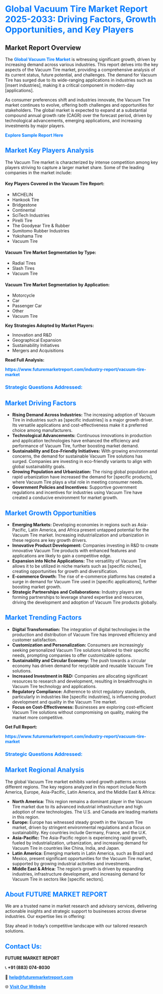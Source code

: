 <h1 style="color: #007BFF;">Global Vacuum Tire Market Report 2025-2033: Driving Factors, Growth Opportunities, and Key Players</h1>

<section id="overview">
<h2>Market Report Overview</h2>
<p>The <a href="https://www.futuremarketreport.com/industry-report/vacuum-tire-market" style="color: #007BFF; text-decoration: none;"><strong>Global Vacuum Tire Market</strong></a> is witnessing significant growth, driven by increasing demand across various industries. This report delves into the key aspects of the Vacuum Tire market, providing a comprehensive analysis of its current status, future potential, and challenges. The demand for Vacuum Tire has surged due to its wide-ranging applications in industries such as [insert industries], making it a critical component in modern-day [applications].</p>
<p>As consumer preferences shift and industries innovate, the Vacuum Tire market continues to evolve, offering both challenges and opportunities for stakeholders. The global market is expected to expand at a substantial compound annual growth rate (CAGR) over the forecast period, driven by technological advancements, emerging applications, and increasing investments by major players.</p>
</section>

<section id="overview">
<p><a href="https://www.futuremarketreport.com/request-sample/reportId=105494" style="color: #007BFF; text-decoration: none;"><strong>Explore Sample Report Here</strong></a></p>
</section>

<section id="key-players">
<h2 style="color: #007BFF;">Market Key Players Analysis</h2>
<p>The Vacuum Tire market is characterized by intense competition among key players striving to capture a larger market share. Some of the leading companies in the market include:</p>
<h4>Key Players Covered in the Vacuum Tire Report:</h4>
<ul><li>MICHELIN</li><li>Hankook Tire</li><li>Bridgestone</li><li>Continental</li><li>SciTech Industries</li><li>Pirelli Tire</li><li>The Goodyear Tire &amp; Rubber</li><li>Sumitomo Rubber Industries</li><li>Yokohama Tire</li><li>Vacuum Tire</li></ul>
<h4>Vacuum Tire Market Segmentation by Type:</h4>
<ul><li>Radial Tires</li><li>Slash Tires</li><li>Vacuum Tire</li></ul>

<h4>Vacuum Tire Market Segmentation by Application:</h4>
<ul><li>Motorcycle</li><li>Car</li><li>Passenger Car</li><li>Other</li><li>Vacuum Tire</li></ul>
<p><strong>Key Strategies Adopted by Market Players:</strong></p>
<ul>
<li>Innovation and R&D</li>
<li>Geographical Expansion</li>
<li>Sustainability Initiatives</li>
<li>Mergers and Acquisitions</li>
</ul>
</section>

<section>
<p><strong>Read Full Analysis: </strong></p><a href="https://www.futuremarketreport.com/industry-report/vacuum-tire-market" style="color: #007BFF; text-decoration: none;"><strong>https://www.futuremarketreport.com/industry-report/vacuum-tire-market</strong></a>
<h3 style="color: #007BFF;">Strategic Questions Addressed:</h3>
</section>

<section id="driving-factors">
<h2 style="color: #007BFF;">Market Driving Factors</h2>
<ul>
<li><strong>Rising Demand Across Industries:</strong> The increasing adoption of Vacuum Tire in industries such as [specific industries] is a major growth driver. Its versatile applications and cost-effectiveness make it a preferred choice among manufacturers.</li>
<li><strong>Technological Advancements:</strong> Continuous innovations in production and application technologies have enhanced the efficiency and performance of Vacuum Tire, further boosting market demand.</li>
<li><strong>Sustainability and Eco-Friendly Initiatives:</strong> With growing environmental concerns, the demand for sustainable Vacuum Tire solutions has surged. Companies are investing in eco-friendly variants to align with global sustainability goals.</li>
<li><strong>Growing Population and Urbanization:</strong> The rising global population and rapid urbanization have increased the demand for [specific products], where Vacuum Tire plays a vital role in meeting consumer needs.</li>
<li><strong>Government Policies and Incentives:</strong> Supportive government regulations and incentives for industries using Vacuum Tire have created a conducive environment for market growth.</li>
</ul>
</section>

<section id="growth-opportunities">
<h2 style="color: #007BFF;">Market Growth Opportunities</h2>
<ul>
<li><strong>Emerging Markets:</strong> Developing economies in regions such as Asia-Pacific, Latin America, and Africa present untapped potential for the Vacuum Tire market. Increasing industrialization and urbanization in these regions are key growth drivers.</li>
<li><strong>Innovative Product Development:</strong> Companies investing in R&D to create innovative Vacuum Tire products with enhanced features and applications are likely to gain a competitive edge.</li>
<li><strong>Expansion into Niche Applications:</strong> The versatility of Vacuum Tire allows it to be utilized in niche markets such as [specific niches], creating opportunities for growth and diversification.</li>
<li><strong>E-commerce Growth:</strong> The rise of e-commerce platforms has created a surge in demand for Vacuum Tire used in [specific applications], further boosting market growth.</li>
<li><strong>Strategic Partnerships and Collaborations:</strong> Industry players are forming partnerships to leverage shared expertise and resources, driving the development and adoption of Vacuum Tire products globally.</li>
</ul>
</section>

<section id="trending-factors">
<h2 style="color: #007BFF;">Market Trending Factors</h2>
<ul>
<li><strong>Digital Transformation:</strong> The integration of digital technologies in the production and distribution of Vacuum Tire has improved efficiency and customer satisfaction.</li>
<li><strong>Customization and Personalization:</strong> Consumers are increasingly seeking personalized Vacuum Tire solutions tailored to their specific needs, prompting companies to offer customizable options.</li>
<li><strong>Sustainability and Circular Economy:</strong> The push towards a circular economy has driven demand for recyclable and reusable Vacuum Tire solutions.</li>
<li><strong>Increased Investment in R&D:</strong> Companies are allocating significant resources to research and development, resulting in breakthroughs in Vacuum Tire technology and applications.</li>
<li><strong>Regulatory Compliance:</strong> Adherence to strict regulatory standards, particularly in industries like [specific industries], is influencing product development and quality in the Vacuum Tire market.</li>
<li><strong>Focus on Cost-Effectiveness:</strong> Businesses are exploring cost-efficient Vacuum Tire solutions without compromising on quality, making the market more competitive.</li>
</ul>
</section>

<section>
<p><strong>Get Full Report: </strong></p><a href="https://www.futuremarketreport.com/industry-report/vacuum-tire-market" style="color: #007BFF; text-decoration: none;"><strong>https://www.futuremarketreport.com/industry-report/vacuum-tire-market</strong></a>
<h3 style="color: #007BFF;">Strategic Questions Addressed:</h3>
</section>


<section id="regional-analysis">
<h2 style="color: #007BFF;">Market Regional Analysis</h2>
<p>The global Vacuum Tire market exhibits varied growth patterns across different regions. The key regions analyzed in this report include North America, Europe, Asia-Pacific, Latin America, and the Middle East & Africa:</p>
<ul>
<li><strong>North America:</strong> This region remains a dominant player in the Vacuum Tire market due to its advanced industrial infrastructure and high adoption of new technologies. The U.S. and Canada are leading markets in this region.</li>
<li><strong>Europe:</strong> Europe has witnessed steady growth in the Vacuum Tire market, driven by stringent environmental regulations and a focus on sustainability. Key countries include Germany, France, and the U.K.</li>
<li><strong>Asia-Pacific:</strong> The Asia-Pacific region is experiencing rapid growth, fueled by industrialization, urbanization, and increasing demand for Vacuum Tire in countries like China, India, and Japan.</li>
<li><strong>Latin America:</strong> Emerging markets in Latin America, such as Brazil and Mexico, present significant opportunities for the Vacuum Tire market, supported by growing industrial activities and investments.</li>
<li><strong>Middle East & Africa:</strong> The region’s growth is driven by expanding industries, infrastructure development, and increasing demand for Vacuum Tire in sectors like [specific sectors].</li>
</ul>
</section>

<footer>
<h2 style="color: #007BFF;">About FUTURE MARKET REPORT</h2>
<p>We are a trusted name in market research and advisory services, delivering actionable insights and strategic support to businesses across diverse industries. Our expertise lies in offering:</p>

<p>Stay ahead in today’s competitive landscape with our tailored research solutions.</p>

<h2 style="color: #007BFF;">Contact Us:</h2>
<p><strong>FUTURE MARKET REPORT</strong></p>
<p>📞 <strong>+91 (883) 074-8030</strong></p>
<p>📧 <strong><a href="mailto:help@futuremarketreport.com" style="color: #007BFF;">help@futuremarketreport.com</a></strong></p>
<p>🌐 <strong><a href="https://www.futuremarketreport.com/" style="color: #007BFF;">Visit Our Website</a></strong></p>
</footer>
